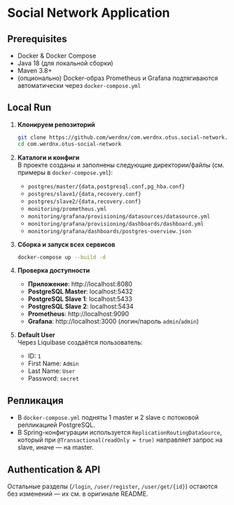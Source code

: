 # Social Network Application

## Prerequisites

- Docker & Docker Compose
- Java 18 (для локальной сборки)
- Maven 3.8+
- (опционально) Docker-образ Prometheus и Grafana подтягиваются автоматически через `docker-compose.yml`

## Local Run

1. **Клонируем репозиторий**
   ```bash
   git clone https://github.com/werdnx/com.werdnx.otus.social-network.git
   cd com.werdnx.otus-social-network
   ```

2. **Каталоги и конфиги**  
   В проекте созданы и заполнены следующие директории/файлы (см. примеры в `docker-compose.yml`):
    - `postgres/master/{data,postgresql.conf,pg_hba.conf}`
    - `postgres/slave1/{data,recovery.conf}`
    - `postgres/slave2/{data,recovery.conf}`
    - `monitoring/prometheus.yml`
    - `monitoring/grafana/provisioning/datasources/datasource.yml`
    - `monitoring/grafana/provisioning/dashboards/dashboard.yml`
    - `monitoring/grafana/dashboards/postgres-overview.json`

3. **Сборка и запуск всех сервисов**
   ```bash
   docker-compose up --build -d
   ```

4. **Проверка доступности**
    - **Приложение**: http://localhost:8080
    - **PostgreSQL Master**: localhost:5432
    - **PostgreSQL Slave 1**: localhost:5433
    - **PostgreSQL Slave 2**: localhost:5434
    - **Prometheus**: http://localhost:9090
    - **Grafana**: http://localhost:3000  (логин/пароль `admin`/`admin`)

5. **Default User**  
   Через Liquibase создаётся пользователь:
    - ID: `1`
    - First Name: `Admin`
    - Last Name: `User`
    - Password: `secret`

## Репликация

- В `docker-compose.yml` подняты 1 master и 2 slave с потоковой репликацией PostgreSQL.
- В Spring-конфигурации используется `ReplicationRoutingDataSource`, который при `@Transactional(readOnly = true)` направляет запрос на slave, иначе — на master.

## Authentication & API

Остальные разделы (`/login`, `/user/register`, `/user/get/{id}`) остаются без изменений — их см. в оригинале README.
